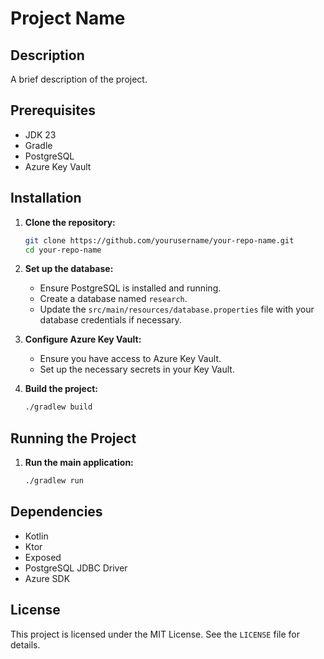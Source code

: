 # Project Name

## Description
A brief description of the project.

## Prerequisites
- JDK 23
- Gradle
- PostgreSQL
- Azure Key Vault

## Installation

1. **Clone the repository:**
    ```sh
    git clone https://github.com/yourusername/your-repo-name.git
    cd your-repo-name
    ```

2. **Set up the database:**
    - Ensure PostgreSQL is installed and running.
    - Create a database named `research`.
    - Update the `src/main/resources/database.properties` file with your database credentials if necessary.

3. **Configure Azure Key Vault:**
    - Ensure you have access to Azure Key Vault.
    - Set up the necessary secrets in your Key Vault.

4. **Build the project:**
    ```sh
    ./gradlew build
    ```

## Running the Project

1. **Run the main application:**
    ```sh
    ./gradlew run
    ```

## Dependencies
- Kotlin
- Ktor
- Exposed
- PostgreSQL JDBC Driver
- Azure SDK

## License
This project is licensed under the MIT License. See the `LICENSE` file for details.